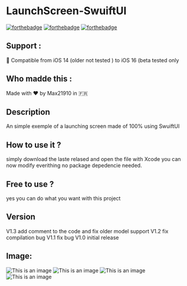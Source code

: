 # LaunchScreen-SwuiftUI
[![forthebadge](https://forthebadge.com/images/badges/built-with-love.svg)](https://forthebadge.com)
[![forthebadge](https://forthebadge.com/images/badges/made-with-swift.svg)](https://forthebadge.com)
[![forthebadge](https://forthebadge.com/images/badges/built-by-developers.svg)](https://forthebadge.com)
## Support : 
📱 Compatible from iOS 14 (older not tested ) to iOS 16 (beta tested only 
## Who madde this :
Made with ❤️ by Max21910 in 🇫🇷
## Description
An simple exemple of a launching screen made of 100% using SwuiftUI


## How to use it ?
simply download the laste relased and open the file with Xcode you can now modify everithing 
no package depedencie needed.

## Free to use ?
yes you can do what you want with this project 
## Version
V1.3 add comment to the code and fix older model support
V1.2 fix compilation bug 
V1.1 fix bug 
V1.0 initial release
## Image:
![This is an image](/assets/1.gif)
![This is an image](/assets/2.png)
![This is an image](/assets/3.png)
![This is an image](/assets/4.png)


